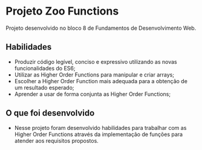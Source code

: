# Projeto Zoo Functions
Projeto desenvolvido no bloco 8 de Fundamentos de Desenvolvimento Web.


## Habilidades

- Produzir código legível, conciso e expressivo utilizando as novas funcionalidades do ES6;
- Utilizar as Higher Order Functions para manipular e criar arrays;
- Escolher a Higher Order Function mais adequada para a obtenção de um resultado esperado;
- Aprender a usar de forma conjunta as Higher Order Functions;


## O que foi desenvolvido

- Nesse projeto foram desenvolvido habilidades para trabalhar com as Higher Order Functions através da implementação de funções para atender aos requisitos propostos.
